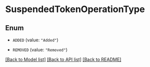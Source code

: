 # SuspendedTokenOperationType

## Enum


* `ADDED` (value: `"Added"`)

* `REMOVED` (value: `"Removed"`)


[[Back to Model list]](../README.md#documentation-for-models) [[Back to API list]](../README.md#documentation-for-api-endpoints) [[Back to README]](../README.md)


